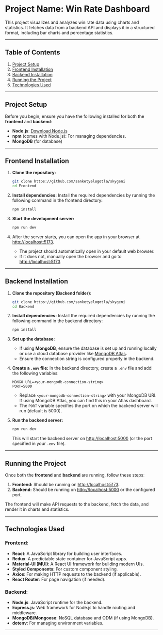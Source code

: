# Project Name: **Win Rate Dashboard**

This project visualizes and analyzes win rate data using charts and statistics. It fetches data from a backend API and displays it in a structured format, including bar charts and percentage statistics.

---

## Table of Contents
1. [Project Setup](#project-setup)
2. [Frontend Installation](#frontend-installation)
3. [Backend Installation](#backend-installation)
4. [Running the Project](#running-the-project)
5. [Technologies Used](#technologies-used)

---

## Project Setup

Before you begin, ensure you have the following installed for both the **frontend** and **backend**:

- **Node.js**: [Download Node.js](https://nodejs.org/)
- **npm** (comes with Node.js): For managing dependencies.
- **MongoDB** (for database)

---

## Frontend Installation

1. **Clone the repository:**
    ```bash
    git clone https://github.com/sanketyelugotla/skygeni
    cd Frontend
    ```

2. **Install dependencies:**
    Install the required dependencies by running the following command in the frontend directory:
    ```bash
    npm install
    ```

3. **Start the development server:**
    ```bash
    npm run dev
    ```

4. After the server starts, you can open the app in your browser at [http://localhost:5173](http://localhost:5173).

    - The project should automatically open in your default web browser.
    - If it does not, manually open the browser and go to [http://localhost:5173](http://localhost:5173).

---

## Backend Installation

1. **Clone the repository (Backend folder):**
    ```bash
    git clone https://github.com/sanketyelugotla/skygeni
    cd Backend
    ```

2. **Install dependencies:**
    Install the required dependencies by running the following command in the backend directory:
    ```bash
    npm install
    ```

3. **Set up the database:**
    - If using **MongoDB**, ensure the database is set up and running locally or use a cloud database provider like [MongoDB Atlas](https://www.mongodb.com/cloud/atlas).
    - Ensure the connection string is configured properly in the backend.

4. **Create a `.env` file:**
    In the backend directory, create a `.env` file and add the following variables:
    ```
    MONGO_URL=<your-mongodb-connection-string>
    PORT=5000
    ```

    - Replace `<your-mongodb-connection-string>` with your MongoDB URI. If using MongoDB Atlas, you can find this in your Atlas dashboard.
    - The `PORT` variable specifies the port on which the backend server will run (default is 5000).

5. **Run the backend server:**
    ```bash
    npm run dev
    ```

    This will start the backend server on [http://localhost:5000](http://localhost:5000) (or the port specified in your `.env` file).

---

## Running the Project

Once both the **frontend** and **backend** are running, follow these steps:

1. **Frontend:** Should be running on [http://localhost:5173](http://localhost:5173).
2. **Backend:** Should be running on [http://localhost:5000](http://localhost:5000) or the configured port.

The frontend will make API requests to the backend, fetch the data, and render it in charts and statistics.

---

## Technologies Used

### Frontend:
- **React**: A JavaScript library for building user interfaces.
- **Redux**: A predictable state container for JavaScript apps.
- **Material-UI (MUI)**: A React UI framework for building modern UIs.
- **Styled Components**: For custom component styling.
- **Axios**: For making HTTP requests to the backend (if applicable).
- **React Router**: For page navigation (if needed).

### Backend:
- **Node.js**: JavaScript runtime for the backend.
- **Express.js**: Web framework for Node.js to handle routing and middleware.
- **MongoDB/Mongoose**: NoSQL database and ODM (if using MongoDB).
- **dotenv**: For managing environment variables.

---

